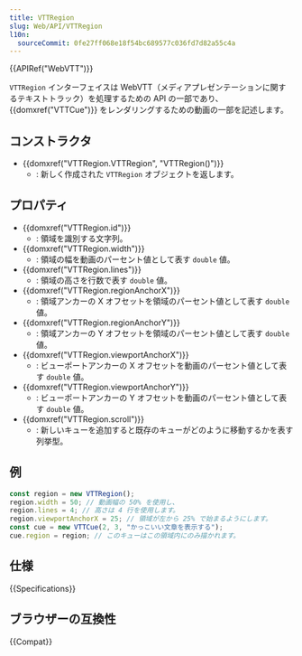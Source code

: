 ```yaml
---
title: VTTRegion
slug: Web/API/VTTRegion
l10n:
  sourceCommit: 0fe27ff068e18f54bc689577c036fd7d82a55c4a
---
```


{{APIRef("WebVTT")}}

`VTTRegion` インターフェイスは WebVTT（メディアプレゼンテーションに関するテキストトラック）を処理するための API の一部であり、 {{domxref("VTTCue")}} をレンダリングするための動画の一部を記述します。

## コンストラクタ

- {{domxref("VTTRegion.VTTRegion", "VTTRegion()")}}
  - : 新しく作成された `VTTRegion` オブジェクトを返します。

## プロパティ

- {{domxref("VTTRegion.id")}}
  - : 領域を識別する文字列。
- {{domxref("VTTRegion.width")}}
  - : 領域の幅を動画のパーセント値として表す `double` 値。
- {{domxref("VTTRegion.lines")}}
  - : 領域の高さを行数で表す `double` 値。
- {{domxref("VTTRegion.regionAnchorX")}}
  - : 領域アンカーの X オフセットを領域のパーセント値として表す `double` 値。
- {{domxref("VTTRegion.regionAnchorY")}}
  - : 領域アンカーの Y オフセットを領域のパーセント値として表す `double` 値。
- {{domxref("VTTRegion.viewportAnchorX")}}
  - : ビューポートアンカーの X オフセットを動画のパーセント値として表す `double` 値。
- {{domxref("VTTRegion.viewportAnchorY")}}
  - : ビューポートアンカーの Y オフセットを動画のパーセント値として表す `double` 値。
- {{domxref("VTTRegion.scroll")}}
  - : 新しいキューを追加すると既存のキューがどのように移動するかを表す列挙型。

## 例

```js
const region = new VTTRegion();
region.width = 50; // 動画幅の 50% を使用し、
region.lines = 4; // 高さは 4 行を使用します。
region.viewportAnchorX = 25; // 領域が左から 25% で始まるようにします。
const cue = new VTTCue(2, 3, "かっこいい文章を表示する");
cue.region = region; // このキューはこの領域内にのみ描かれます。
```

## 仕様

{{Specifications}}

## ブラウザーの互換性

{{Compat}}
